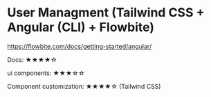 # User Managment (Tailwind CSS + Angular (CLI) + Flowbite)


https://flowbite.com/docs/getting-started/angular/

Docs: ★★★★☆

ui components: ★★★☆☆

Component customization: ★★★★☆ (Tailwind CSS)
